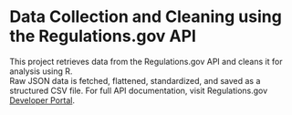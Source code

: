 # Data Collection and Cleaning using the Regulations.gov API

This project retrieves data from the Regulations.gov API and cleans it for analysis using R.<br>
Raw JSON data is fetched, flattened, standardized, and saved as a structured CSV file. For full API documentation, visit Regulations.gov [Developer Portal](https://open.gsa.gov/api/regulationsgov).
